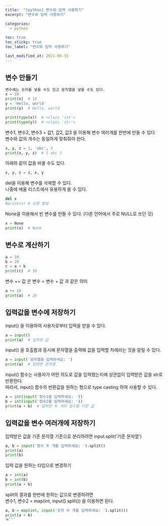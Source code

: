 ```yaml
---
title:  "[python] 변수와 입력 사용하기"
excerpt: "변수와 입력 사용하기"

categories:
  - python

toc: true
toc_sticky: true
toc_label: "변수와 입력 사용하기"

last_modified_at: 2021-05-15
---
```


## 변수 만들기

```python
변수에는 숫자를 넣을 수도 있고 문자열을 넣을 수도 있다.
x = 10
print(x)  # 10
y = 'Hello, world'
print(y)  # Hello, world

print(type(x))  # <class 'int'>
print(type(y))  # <class 'str'>
```

변수1, 변수2, 변수3 = 값1, 값2, 값3 을 이용해 변수 여러개를 한번에 만들 수 있다<br>
변수와 값의 개수는 동일하게 맞춰줘야 한다.
```python
x, y, z = 1, 'abc', 3
print(x, y, z)  # 1 abc 3
```

아래와 같이 값을 바꿀 수도 있다.
```python
x, y, z = z, x, y
```

del을 이용해 변수를 삭제할 수 있다.<br>
나중에 배울 리스트에서 유용하게 쓸 수 있다.
```python
del x
#print(x) # 오류 발생
```

None을 이용해서 빈 변수를 만들 수 있다. (다른 언어에서 주로 NULL로 쓰던 것)
```python
x = None
print(x)  # None
```

## 변수로 계산하기
```python
a = 10
b = 20
c = a + b
print(c)  # 30
```

변수 += 값 은 변수 = 변수 + 값 과 같은 의미
```python
a += 10
print(a)  # 20
```

## 입력값을 변수에 저장하기

input() 을 이용하여 사용자로부터 입력을 받을 수 있다.
```python
a = input()
print(a)  # 입력한 값
```

input() 을 호출함과 동시에 문자열을 출력해 값을 입력할 차례라는 것을 알릴 수 있다.
```python
a = input('문자열을 입력하세요: ')
print(a)  # 입력한 문자열
```

input() 함수는 사용자가 어떤 의도로 값을 입력했는지에 상관없이 입력받은 값을 str로 반환한다.<br>
따라서, input() 함수의 반환값을 원하는 형으로 type casting 하여 사용할 수 있다.
```python
a = int(input('정수1을 입력하세요: '))
b = int(input('정수2를 입력하세요: '))
print(a + b)  # 입력한 두 개의 정수를 더한 값
```

## 입력값을 변수 여러개에 저장하기

입력받은 값을 기준 문자열 기준으로 분리하려면 input.split('기준 문자열')
```python
a, b = input('정수 두 개를 입력하세요: ').split()
print(a)
print(b)
```

입력 값을 원하는 타입으로 변경하기
```python
a = int(a)
b = int(b)
print(a + b)
```

split의 결과를 한번에 원하는 값으로 변경하려면<br>
변수1, 변수2 = map(int, input().split()) 을 이용하면 된다.
```python
a, b = map(int, input('숫자 두 개를 입력하세요: ').split())
print(a + b)
ㅋ```